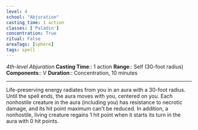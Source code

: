 ```yaml
---
level: 4
school: "Abjuration"
casting_time: 1 action
classes: ['Paladin']
concentration: True
ritual: False
areaTags: [sphere]
tags: spell
---
```


_4th-level Abjuration_
**Casting Time**:: 1 action
**Range**:: Self (30-foot radius)
**Components**:: V
**Duration**:: Concentration, 10 minutes

---

Life-preserving energy radiates from you in an aura with a 30-foot radius. Until the spell ends, the aura moves with you, centered on you. Each nonhostile creature in the aura (including you) has resistance to necrotic damage, and its hit point maximum can't be reduced. In addition, a nonhostile, living creature regains 1 hit point when it starts its turn in the aura with 0 hit points.



